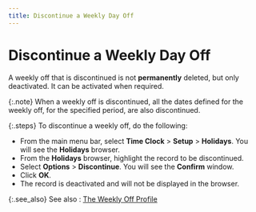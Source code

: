 ```yaml
---
title: Discontinue a Weekly Day Off
---
```


# Discontinue a Weekly Day Off


A weekly off that is discontinued is not **permanently** deleted, but only deactivated. It can be activated when required.


{:.note}
When a weekly off is discontinued, all the  dates defined for the weekly off, for the specified period, are also discontinued.


{:.steps}
To discontinue a weekly off, do the following:

- From the main  menu bar, select **Time Clock** >  **Setup** > **Holidays**.  You will see the **Holidays** browser.
- From the **Holidays** browser, highlight the record  to be discontinued.
- Select **Options** > **Discontinue**.  You will see the **Confirm** window.
- Click **OK**.
- The record  is deactivated and will not be displayed in the browser.



{:.see_also}
See also
: [The Weekly  Off Profile]({{site.tc_baseurl}}/employees/weekly-days-off/the_weekly_off_profile.html)
